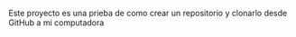 Este proyecto es una prieba de como crear un repositorio y clonarlo desde GitHub a mi computadora 

